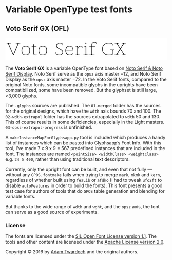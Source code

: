 # Variable OpenType test fonts

## Voto Serif GX (OFL)

![Voto Serif GX](VotoSerifGX-OFL.gif)

The **Voto Serif GX** is a variable OpenType font based on [Noto Serif & Noto Serif Display](https://github.com/googlei18n/noto-source). Noto Serif serve as the `opsz` axis master =12, and Noto Serif Display as the `opsz` axis master =72. In the Voto Serif fonts, compared to the original Noto fonts, some incompatible glyphs in the uprights have been compatibilized, some have been removed. But the glyphset is still large, >3,000 glyphs.

The `.glyphs` sources are published. The `01-merged` folder has the sources for the original designs, which have the `wdth` axis bounds 70 and 100. The `02-wdth-extrapol` folder has the sources extrapolated to `wdth` 50 and 130. This of course results in some deficiencies, especially in the Light masters. `03-opsz-extrapol-progress` is unfinished.

A `makeInstanceMapForGlyphsapp.py` tool is included which produces a handy list of instances which can be pasted into Glyphsapp’s Font Info. With this tool, I’ve made 7 x 9 x 9 = 567 predefined instances that are included in the font. The instances are named `<pointSize> <widthClass> <weightClass>` e.g. `24 5 400`, rather than using traditional text descriptors.

Currently, only the upright font can be built, and even that not fully — without any `GPOS`. `fontmake` fails when trying to merge `mark`, `mkmk` and `kern`, regardless of whether built using `feaLib` or `afdko` (I had to tweak `ufo2ft` to disable `autoFeatures` in order to build the fonts). This font presents a good test case for authors of tools that do `GPOS` table generation and blending for variable fonts.

But thanks to the wide range of `wdth` and `wght`, and the `opsz` axis, the font can serve as a good source of experiments.

### License

The fonts are licensed under the [SIL Open Font License version 1.1](./fonts.LICENSE). The tools and other content are licensed under the [Apache License version 2.0](./other.LICENSE).

Copyright © 2016 by [Adam Twardoch](https://github.com/twardoch/) and the original authors.
